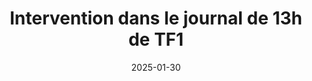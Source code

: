 ---
layout: default
date: 2025-01-30
img: 
category: info
title: "Intervention dans le journal de 13h de TF1"
description: ""
tags: "presse"
tag_url: "/presse/"
button_name: Revoir en replay
doclink: "/Videos/25-01-22-journal-13h-TF1.mp4"

---